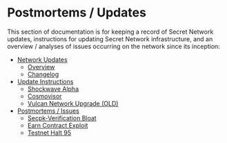 # Postmortems / Updates

This section of documentation is for keeping a record of Secret Network updates, instructions for updating Secret Network infrastructure, and an overview / analyses of issues occurring on the network since its inception:

* [Network Updates](network-updates/)&#x20;
  * [Overview](network-updates/overview.md)&#x20;
  * [Changelog ](network-updates/changelog.md)
* [Update Instructions ](update-instructions/)
  * [Shockwave Alpha](update-instructions/shockwave-alpa.md)&#x20;
  * [Cosmovisor](update-instructions/cosmovisor.md)&#x20;
  * [Vulcan Network Upgrade (OLD)](update-instructions/vulcan-network-upgrade-old.md)
* [Postmortems / Issues](post-mortems/)&#x20;
  * [Secpk-Verification Bloat](post-mortems/secpk-verifications-bloat.md)&#x20;
  * [Earn Contract Exploit ](post-mortems/earn-contract-exploit.md)
  * [Testnet Halt 95](post-mortems/testnet-halt-95.md)

